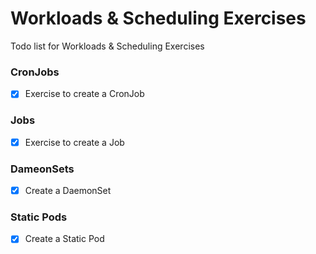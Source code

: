 # Workloads & Scheduling Exercises

Todo list for Workloads & Scheduling Exercises

### CronJobs
- [x] Exercise to create a CronJob

### Jobs
- [x] Exercise to create a Job

### DameonSets
- [x] Create a DaemonSet

### Static Pods
- [x] Create a Static Pod

